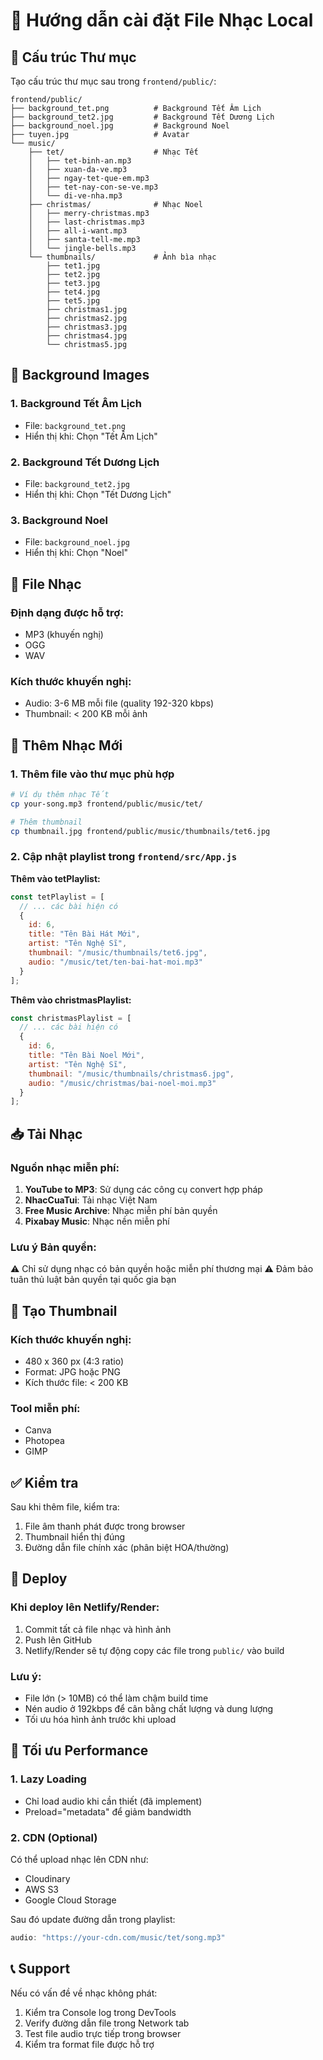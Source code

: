 # 🎵 Hướng dẫn cài đặt File Nhạc Local

## 📁 Cấu trúc Thư mục

Tạo cấu trúc thư mục sau trong `frontend/public/`:

```
frontend/public/
├── background_tet.png          # Background Tết Âm Lịch
├── background_tet2.jpg         # Background Tết Dương Lịch
├── background_noel.jpg         # Background Noel
├── tuyen.jpg                   # Avatar
└── music/
    ├── tet/                    # Nhạc Tết
    │   ├── tet-binh-an.mp3
    │   ├── xuan-da-ve.mp3
    │   ├── ngay-tet-que-em.mp3
    │   ├── tet-nay-con-se-ve.mp3
    │   └── di-ve-nha.mp3
    ├── christmas/              # Nhạc Noel
    │   ├── merry-christmas.mp3
    │   ├── last-christmas.mp3
    │   ├── all-i-want.mp3
    │   ├── santa-tell-me.mp3
    │   └── jingle-bells.mp3
    └── thumbnails/             # Ảnh bìa nhạc
        ├── tet1.jpg
        ├── tet2.jpg
        ├── tet3.jpg
        ├── tet4.jpg
        ├── tet5.jpg
        ├── christmas1.jpg
        ├── christmas2.jpg
        ├── christmas3.jpg
        ├── christmas4.jpg
        └── christmas5.jpg
```

## 🎨 Background Images

### 1. Background Tết Âm Lịch
- File: `background_tet.png`
- Hiển thị khi: Chọn "Tết Âm Lịch"

### 2. Background Tết Dương Lịch
- File: `background_tet2.jpg`
- Hiển thị khi: Chọn "Tết Dương Lịch"

### 3. Background Noel
- File: `background_noel.jpg`
- Hiển thị khi: Chọn "Noel"

## 🎵 File Nhạc

### Định dạng được hỗ trợ:
- MP3 (khuyến nghị)
- OGG
- WAV

### Kích thước khuyến nghị:
- Audio: 3-6 MB mỗi file (quality 192-320 kbps)
- Thumbnail: < 200 KB mỗi ảnh

## 🔄 Thêm Nhạc Mới

### 1. Thêm file vào thư mục phù hợp
```bash
# Ví dụ thêm nhạc Tết
cp your-song.mp3 frontend/public/music/tet/

# Thêm thumbnail
cp thumbnail.jpg frontend/public/music/thumbnails/tet6.jpg
```

### 2. Cập nhật playlist trong `frontend/src/App.js`

**Thêm vào tetPlaylist:**
```javascript
const tetPlaylist = [
  // ... các bài hiện có
  {
    id: 6,
    title: "Tên Bài Hát Mới",
    artist: "Tên Nghệ Sĩ",
    thumbnail: "/music/thumbnails/tet6.jpg",
    audio: "/music/tet/ten-bai-hat-moi.mp3"
  }
];
```

**Thêm vào christmasPlaylist:**
```javascript
const christmasPlaylist = [
  // ... các bài hiện có
  {
    id: 6,
    title: "Tên Bài Noel Mới",
    artist: "Tên Nghệ Sĩ",
    thumbnail: "/music/thumbnails/christmas6.jpg",
    audio: "/music/christmas/bai-noel-moi.mp3"
  }
];
```

## 📥 Tải Nhạc

### Nguồn nhạc miễn phí:
1. **YouTube to MP3**: Sử dụng các công cụ convert hợp pháp
2. **NhacCuaTui**: Tải nhạc Việt Nam
3. **Free Music Archive**: Nhạc miễn phí bản quyền
4. **Pixabay Music**: Nhạc nền miễn phí

### Lưu ý Bản quyền:
⚠️ Chỉ sử dụng nhạc có bản quyền hoặc miễn phí thương mại
⚠️ Đảm bảo tuân thủ luật bản quyền tại quốc gia bạn

## 🎨 Tạo Thumbnail

### Kích thước khuyến nghị:
- 480 x 360 px (4:3 ratio)
- Format: JPG hoặc PNG
- Kích thước file: < 200 KB

### Tool miễn phí:
- Canva
- Photopea
- GIMP

## ✅ Kiểm tra

Sau khi thêm file, kiểm tra:
1. File âm thanh phát được trong browser
2. Thumbnail hiển thị đúng
3. Đường dẫn file chính xác (phân biệt HOA/thường)

## 🚀 Deploy

### Khi deploy lên Netlify/Render:
1. Commit tất cả file nhạc và hình ảnh
2. Push lên GitHub
3. Netlify/Render sẽ tự động copy các file trong `public/` vào build

### Lưu ý:
- File lớn (> 10MB) có thể làm chậm build time
- Nén audio ở 192kbps để cân bằng chất lượng và dung lượng
- Tối ưu hóa hình ảnh trước khi upload

## 🎯 Tối ưu Performance

### 1. Lazy Loading
- Chỉ load audio khi cần thiết (đã implement)
- Preload="metadata" để giảm bandwidth

### 2. CDN (Optional)
Có thể upload nhạc lên CDN như:
- Cloudinary
- AWS S3
- Google Cloud Storage

Sau đó update đường dẫn trong playlist:
```javascript
audio: "https://your-cdn.com/music/tet/song.mp3"
```

## 📞 Support

Nếu có vấn đề về nhạc không phát:
1. Kiểm tra Console log trong DevTools
2. Verify đường dẫn file trong Network tab
3. Test file audio trực tiếp trong browser
4. Kiểm tra format file được hỗ trợ
